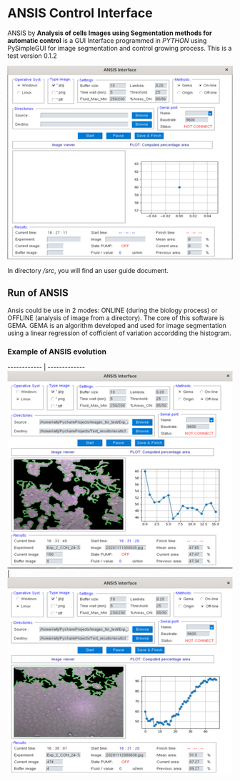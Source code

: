 # ANSIS Control Interface
ANSIS by **Analysis of cells Images using Segmentation methods for automatic control** is a GUI Interface programmed in *PYTHON* using PySimpleGUI for image segmentation and control growing process. 
This is a test version 0.1.2

![image info](./src/ima1.png)

In directory */src*, you will find an user guide document.

## Run of ANSIS
Ansis could be use in 2 modes: ONLINE (during the biology process) or OFFLINE (analysis of image from a directory). The core of this software is GEMA. GEMA is an algorithm developed and used for image segmentation using a linear regression of cofficient of variation accordding the histogram. 

### Example of ANSIS evolution
------------ | -------------
![image info](./src/ima2.png) | ![image info](./src/ima4.png)

